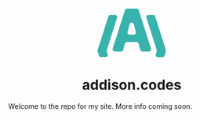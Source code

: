 <p align="center">
<svg width="140" height="100%" viewBox="0 0 1407 1000" fill="none" xmlns="http://www.w3.org/2000/svg">
<path d="M210.345 940.24C219.379 969.211 197.732 998.636 167.385 998.636H74.3787C54.6567 998.636 37.2328 985.794 31.3952 966.955L4.17339 879.11C1.45625 870.342 1.48569 860.952 4.25775 852.201L223.905 158.801C229.829 140.099 247.186 127.39 266.804 127.39H360.826C391.292 127.39 412.953 157.03 403.7 186.057L191.392 852.125C188.588 860.923 188.558 870.371 191.307 879.187L210.345 940.24Z" fill="#38b2ac" class="svg-elem-1"></path>
<path d="M1375.49 967.329C1369.65 986.167 1352.23 999.009 1332.51 999.009H1239.5C1209.15 999.009 1187.51 969.585 1196.54 940.614L1215.69 879.187C1218.44 870.371 1218.41 860.923 1215.61 852.125L1003.3 186.057C994.048 157.03 1015.71 127.39 1046.17 127.39H1140.2C1159.81 127.39 1177.17 140.099 1183.1 158.801L1402.74 852.201C1405.51 860.952 1405.54 870.342 1402.83 879.11L1375.49 967.329Z" fill="#38b2ac" class="svg-elem-2"></path>
<path fill-rule="evenodd" clip-rule="evenodd" d="M486.003 878.324C506.592 878.324 524.554 864.351 529.62 844.396L560.494 722.772C565.559 702.817 583.522 688.844 604.11 688.844H801.609C822.198 688.844 840.16 702.817 845.226 722.772L876.1 844.396C881.165 864.351 899.128 878.324 919.716 878.324H1054.45C1084.9 878.324 1106.56 848.706 1097.33 819.684L846.588 31.3602C840.648 12.684 823.303 0 803.705 0H607.286C587.687 0 570.343 12.684 564.402 31.3603L313.661 819.684C304.43 848.706 326.09 878.324 356.544 878.324H486.003ZM658.59 320.969C670.092 275.763 734.31 275.762 745.812 320.969L786.762 481.925C793.999 510.372 772.504 538.021 743.151 538.021H661.251C631.898 538.021 610.402 510.372 617.64 481.925L658.59 320.969Z" fill="#38b2ac" class="svg-elem-3"></path>
</svg>
</p>

<h1 align="center">
  addison.codes
</h1>

Welcome to the repo for my site. More info coming soon.
